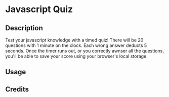 # Javascript Quiz

## Description

Test your javascript knowledge with a timed quiz! There will be 20 questions with 1 minute on the clock. Each wrong answer deducts 5 seconds. Once the timer runs out, or you correctly awnser all the questions, you'll be able to save your score using your browser's local storage.

## Usage

## Credits
